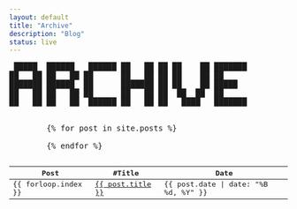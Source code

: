 ```yaml
---
layout: default
title: "Archive"
description: "Blog"
status: live
---
```


<pre>
 █████  ██████   ██████ ██   ██ ██ ██    ██ ███████ 
██   ██ ██   ██ ██      ██   ██ ██ ██    ██ ██      
███████ ██████  ██      ███████ ██ ██    ██ █████   
██   ██ ██   ██ ██      ██   ██ ██  ██  ██  ██      
██   ██ ██   ██  ██████ ██   ██ ██   ████   ███████ 
                                                    
<table class="post-table">
    <thead>
        <tr>
            <th>Post </th>
            <th> #Title</th>
            <th> Date</th>
        </tr>
    </thead>
    <tbody>
        {% for post in site.posts %}
        <tr>
            <td>{{ forloop.index }}</td>
            <td> <a href="{{ post.url | relative_url }}">{{ post.title }}</a></td>
            <td> {{ post.date | date: "%B %d, %Y" }}</td>
        </tr>
        {% endfor %}
    </tbody>
</table>

 

</pre>